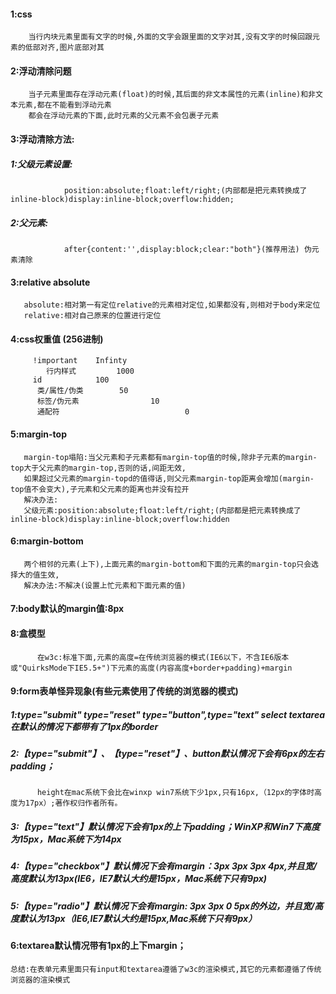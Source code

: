 #### 1:css
        当行内块元素里面有文字的时候,外面的文字会跟里面的文字对其,没有文字的时候回跟元素的低部对齐,图片底部对其
#### 2:浮动清除问题
        当子元素里面存在浮动元素(float)的时候,其后面的非文本属性的元素(inline)和非文本元素,都在不能看到浮动元素
        都会在浮动元素的下面,此时元素的父元素不会包裹子元素
####  3:浮动清除方法:
  #####    1:父级元素设置:
                position:absolute;float:left/right;(内部都是把元素转换成了inline-block)display:inline-block;overflow:hidden;
  #####    2:父元素:
                after{content:'',display:block;clear:"both"}(推荐用法) 伪元素清除
#### 3:relative absolute
       absolute:相对第一有定位relative的元素相对定位,如果都没有,则相对于body来定位
       relative:相对自己原来的位置进行定位
#### 4:css权重值 (256进制)
         !important    Infinty
            行内样式		 1000
         id            100
          类/属性/伪类      	 50
          标签/伪元素                10
          通配符                            0 
      
#### 5:margin-top 
	   margin-top塌陷:当父元素和子元素都有margin-top值的时候,除非子元素的margin-top大于父元素的margin-top,否则的话,间距无效,
	   如果超过父元素的margin-topd的值得话,则父元素margin-top距离会增加(margin-top值不会变大),子元素和父元素的距离也并没有拉开
	   解决办法:
	   父级元素:position:absolute;float:left/right;(内部都是把元素转换成了inline-block)display:inline-block;overflow:hidden
#### 6:margin-bottom
       两个相邻的元素(上下),上面元素的margin-bottom和下面的元素的margin-top只会选择大的值生效,
       解决办法:不解决(设置上忙元素和下面元素的值)
#### 7:body默认的margin值:8px  
#### 8:盒模型
          在w3c:标准下面,元素的高度=在传统浏览器的模式(IE6以下，不含IE6版本或"QuirksMode下IE5.5+")下元素的高度(内容高度+border+padding)+margin
#### 9:form表单怪异现象(有些元素使用了传统的浏览器的模式)
#####	 1:type="submit" type="reset" type="button",type="text" select textarea在默认的情况下都带有了1px的border
##### 	2:【type="submit"】、【type="reset"】、button默认情况下会有6px的左右padding；
 	      height在mac系统下会比在winxp win7系统下少1px,只有16px,（12px的字体时高度为17px）;著作权归作者所有。
#####	3:【type="text"】默认情况下会有1px的上下padding；WinXP和Win7下高度为15px，Mac系统下为14px
#####	4:【type="checkbox"】默认情况下会有margin：3px 3px 3px 4px,并且宽/高度默认为13px(IE6，IE7默认大约是15px，Mac系统下只有9px)
#####	5:【type="radio"】默认情况下会有margin: 3px 3px 0 5px的外边，并且宽/高度默认为13px（IE6,IE7默认大约是15px,Mac系统下只有9px）
####	6:textarea默认情况带有1px的上下margin；

   	总结:在表单元素里面只有input和textarea遵循了w3c的渲染模式,其它的元素都遵循了传统浏览器的渲染模式
